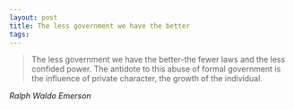 ```yaml
---
layout: post
title: The less government we have the better
tags:
---
```

> The less government we have the better-the fewer laws and the less confided power. The antidote to this abuse of formal government is the influence of private character, the growth of the individual.

<cite>Ralph Waldo Emerson</cite>

